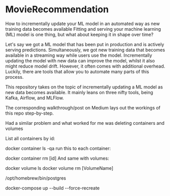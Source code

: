 # MovieRecommendation
How to incrementally update your ML model in an automated way as new training data becomes available
Fitting and serving your machine learning (ML) model is one thing, but what about keeping it in shape over time?

Let's say we got a ML model that has been put in production and is actively serving predictions. Simultaneously, we got new training data that becomes available in a streaming way while users use the model. Incrementally updating the model with new data can improve the model, whilst it also might reduce model drift. However, it often comes with additional overhead. Luckily, there are tools that allow you to automate many parts of this process. 

This repository takes on the topic of incrementally updating a ML model as new data becomes available. It mainly leans on three nifty tools, being Kafka, Airflow, and MLFlow.

The corresponding walkthrough/post on Medium lays out the workings of this repo step-by-step.



Had a similar problem and what worked for me was deleting containers and volumes

List all containers by id:

docker container ls -qa
run this to each container:

docker container rm [id]
And same with volumes:

docker volume ls
docker volume rm [VolumeName]

/opt/homebrew/bin/postgres

docker-compose up --build --force-recreate

